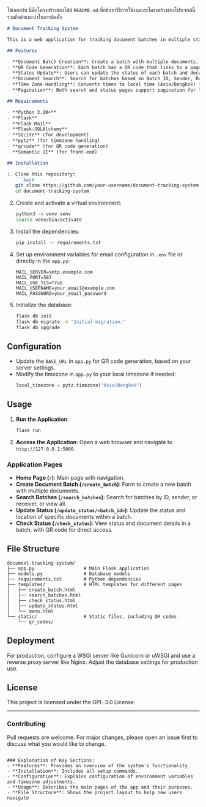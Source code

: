 ได้เลยครับ นี่คือโครงสร้างของไฟล์ `README.md` ที่อธิบายวิธีการใช้งานและโครงสร้างของโปรเจกต์นี้ รวมถึงคำแนะนำในการติดตั้ง

```markdown
# Document Tracking System

This is a web application for tracking document batches in multiple stages, including sender and receiver details. The system supports document batch creation with QR code generation, status updating, and document retrieval based on multiple criteria.

## Features

- **Document Batch Creation**: Create a batch with multiple documents, including sender and receiver details. A unique batch ID is generated for each batch.
- **QR Code Generation**: Each batch has a QR code that links to a page for checking batch status.
- **Status Update**: Users can update the status of each batch and document based on specific locations.
- **Document Search**: Search for batches based on Batch ID, Sender, Receiver, or view all records.
- **Time Zone Handling**: Converts times to local time (Asia/Bangkok) for display.
- **Pagination**: Both search and status pages support pagination for large datasets.

## Requirements

- **Python 3.10+**
- **Flask**
- **Flask-Mail**
- **Flask-SQLAlchemy**
- **SQLite** (for development)
- **pytz** (for timezone handling)
- **qrcode** (for QR code generation)
- **Semantic UI** (for front-end)

## Installation

1. Clone this repository:
   ```bash
   git clone https://github.com/your-username/document-tracking-system.git
   cd document-tracking-system
   ```

2. Create and activate a virtual environment:
   ```bash
   python3 -m venv venv
   source venv/bin/activate
   ```

3. Install the dependencies:
   ```bash
   pip install -r requirements.txt
   ```

4. Set up environment variables for email configuration in `.env` file or directly in the `app.py`:
   ```plaintext
   MAIL_SERVER=smtp.example.com
   MAIL_PORT=587
   MAIL_USE_TLS=True
   MAIL_USERNAME=your_email@example.com
   MAIL_PASSWORD=your_email_password
   ```

5. Initialize the database:
   ```bash
   flask db init
   flask db migrate -m "Initial migration."
   flask db upgrade
   ```

## Configuration

- Update the `BASE_URL` in `app.py` for QR code generation, based on your server settings.
- Modify the timezone in `app.py` to your local timezone if needed:
  ```python
  local_timezone = pytz.timezone("Asia/Bangkok")
  ```

## Usage

1. **Run the Application**:
   ```bash
   flask run
   ```

2. **Access the Application**:
   Open a web browser and navigate to `http://127.0.0.1:5000`.

### Application Pages

- **Home Page (`/`)**: Main page with navigation.
- **Create Document Batch (`/create_batch`)**: Form to create a new batch with multiple documents.
- **Search Batches (`/search_batches`)**: Search for batches by ID, sender, or receiver, or view all.
- **Update Status (`/update_status/<batch_id>`)**: Update the status and location of specific documents within a batch.
- **Check Status (`/check_status`)**: View status and document details in a batch, with QR code for direct access.

## File Structure

```plaintext
document-tracking-system/
├── app.py                  # Main Flask application
├── models.py               # Database models
├── requirements.txt        # Python dependencies
├── templates/              # HTML templates for different pages
│   ├── create_batch.html
│   ├── search_batches.html
│   ├── check_status.html
│   ├── update_status.html
│   └── menu.html
└── static/                 # Static files, including QR codes
    └── qr_codes/
```

## Deployment

For production, configure a WSGI server like Gunicorn or uWSGI and use a reverse proxy server like Nginx. Adjust the database settings for production use.

## License

This project is licensed under the GPL-3.0 License.

---

### Contributing

Pull requests are welcome. For major changes, please open an issue first to discuss what you would like to change.

```

### Explanation of Key Sections:
- **Features**: Provides an overview of the system's functionality.
- **Installation**: Includes all setup commands.
- **Configuration**: Explains configuration of environment variables and timezone adjustments.
- **Usage**: Describes the main pages of the app and their purposes.
- **File Structure**: Shows the project layout to help new users navigate

